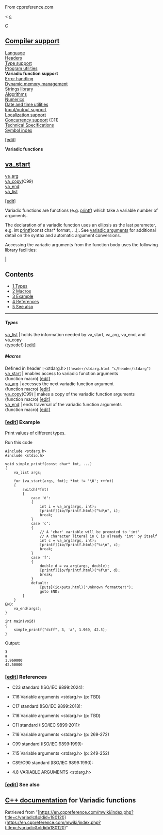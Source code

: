 From cppreference.com

< [c](../c.html "c")

[ C](../c.html "c")

[Compiler support](compiler_support.html "c/compiler support")  
---  
[Language](language.html "c/language")  
[Headers](header.html "c/header")  
[Type support](types.html "c/types")  
[Program utilities](program.html "c/program")  
**Variadic function support**  
[Error handling](error.html "c/error")  
[Dynamic memory management](memory.html "c/memory")  
[Strings library](string.html "c/string")  
[Algorithms](algorithm.html "c/algorithm")  
[Numerics](numeric.html "c/numeric")  
[Date and time utilities](chrono.html "c/chrono")  
[Input/output support](io.html "c/io")  
[Localization support](locale.html "c/locale")  
[Concurrency support](thread.html "c/thread") (C11)  
[Technical Specifications](experimental.html "c/experimental")  
[Symbol index](index.html "c/symbol index")  
  
[[edit]](https://en.cppreference.com/mwiki/index.php?title=Template:c/navbar_content&action=edit)

**Variadic functions**

[va_start](variadic/va_start.html "c/variadic/va start")  
---  
[va_arg](variadic/va_arg.html "c/variadic/va arg")  
[va_copy](variadic/va_copy.html "c/variadic/va copy")(C99)  
[va_end](variadic/va_end.html "c/variadic/va end")  
[va_list](variadic/va_list.html "c/variadic/va list")  
  
[[edit]](https://en.cppreference.com/mwiki/index.php?title=Template:c/variadic/navbar_content&action=edit)

Variadic functions are functions (e.g. [printf](io/fprintf.html "c/io/fprintf")) which take a variable number of arguments. 

The declaration of a variadic function uses an ellipsis as the last parameter, e.g. int [printf](io/fprintf.html)(const char* format, ...);. See [variadic arguments](language/variadic.html "c/language/variadic") for additional detail on the syntax and automatic argument conversions. 

Accessing the variadic arguments from the function body uses the following library facilities: 

| 

## Contents

  * [1 Types](variadic.html#Types)
  * [2 Macros](variadic.html#Macros)
  * [3 Example](variadic.html#Example)
  * [4 References](variadic.html#References)
  * [5 See also](variadic.html#See_also)

  
---  
  
#####  Types   
  
[ va_list](variadic/va_list.html "c/variadic/va list") |  holds the information needed by va_start, va_arg, va_end, and va_copy   
(typedef) [[edit]](https://en.cppreference.com/mwiki/index.php?title=Template:c/variadic/dsc_va_list&action=edit)  
  
#####  Macros   
  
Defined in header `[`<stdarg.h>`](header/stdarg.html "c/header/stdarg")`  
[ va_start](variadic/va_start.html "c/variadic/va start") |  enables access to variadic function arguments   
(function macro) [[edit]](https://en.cppreference.com/mwiki/index.php?title=Template:c/variadic/dsc_va_start&action=edit)  
[ va_arg](variadic/va_arg.html "c/variadic/va arg") |  accesses the next variadic function argument   
(function macro) [[edit]](https://en.cppreference.com/mwiki/index.php?title=Template:c/variadic/dsc_va_arg&action=edit)  
[ va_copy](variadic/va_copy.html "c/variadic/va copy")(C99) |  makes a copy of the variadic function arguments   
(function macro) [[edit]](https://en.cppreference.com/mwiki/index.php?title=Template:c/variadic/dsc_va_copy&action=edit)  
[ va_end](variadic/va_end.html "c/variadic/va end") |  ends traversal of the variadic function arguments   
(function macro) [[edit]](https://en.cppreference.com/mwiki/index.php?title=Template:c/variadic/dsc_va_end&action=edit)  
  
### [[edit](https://en.cppreference.com/mwiki/index.php?title=c/variadic&action=edit&section=1 "Edit section: Example")] Example

Print values of different types.

Run this code
    
    
    #include <stdarg.h>
    #include <stdio.h>
     
    void simple_printf(const char* fmt, ...)
    {
        va_list args;
     
        for (va_start(args, fmt); *fmt != '\0'; ++fmt)
        {
            switch(*fmt)
            {
                case 'd':
                {
                    int i = va_arg(args, int);
                    [printf](io/fprintf.html)("%d\n", i);
                    break;
                }
                case 'c':
                {
                    // A 'char' variable will be promoted to 'int'
                    // A character literal in C is already 'int' by itself
                    int c = va_arg(args, int);
                    [printf](io/fprintf.html)("%c\n", c);
                    break;
                }
                case 'f':
                {
                    double d = va_arg(args, double);
                    [printf](io/fprintf.html)("%f\n", d);
                    break;
                }
                default:
                    [puts](io/puts.html)("Unknown formatter!");
                    goto END;
            }
        }
    END:
        va_end(args);
    }
     
    int main(void)
    {
        simple_printf("dcff", 3, 'a', 1.969, 42.5);
    }

Output: 
    
    
    3
    a
    1.969000
    42.50000

### [[edit](https://en.cppreference.com/mwiki/index.php?title=c/variadic&action=edit&section=2 "Edit section: References")] References

  * C23 standard (ISO/IEC 9899:2024): 



    

  * 7.16 Variable arguments <stdarg.h> (p: TBD) 



  * C17 standard (ISO/IEC 9899:2018): 



    

  * 7.16 Variable arguments <stdarg.h> (p: TBD) 



  * C11 standard (ISO/IEC 9899:2011): 



    

  * 7.16 Variable arguments <stdarg.h> (p: 269-272) 



  * C99 standard (ISO/IEC 9899:1999): 



    

  * 7.15 Variable arguments <stdarg.h> (p: 249-252) 



  * C89/C90 standard (ISO/IEC 9899:1990): 



    

  * 4.8 VARIABLE ARGUMENTS <stdarg.h>



### [[edit](https://en.cppreference.com/mwiki/index.php?title=c/variadic&action=edit&section=3 "Edit section: See also")] See also

[C++ documentation](../cpp/utility/variadic.html "cpp/utility/variadic") for Variadic functions  
---  
  
Retrieved from "[https://en.cppreference.com/mwiki/index.php?title=c/variadic&oldid=180120](https://en.cppreference.com/mwiki/index.php?title=c/variadic&oldid=180120)" 
